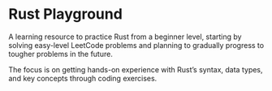 # Rust Playground

A learning resource to practice Rust from a beginner level, starting by solving easy-level LeetCode problems and planning to gradually progress to tougher problems in the future. 

The focus is on getting hands-on experience with Rust’s syntax, data types, and key concepts through coding exercises. 
